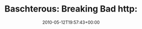 ---
retweeted: false
source: <a href="http://posterous.com" rel="nofollow">Posterous</a>
entities:
  hashtags: []
  symbols: []
  user_mentions: []
  urls: []
display_text_range:
- '0'
- '45'
favorite_count: '0'
id_str: '13868896909'
truncated: false
retweet_count: '0'
id: '13868896909'
created_at: Wed May 12 19:57:43 +0000 2010
favorited: false
full_text: 'Baschterous: Breaking Bad http://post.ly/fjwl'
lang: en
tags:
- pesos:twitter
date: '2010-05-12T19:57:43+00:00'
src: https://twitter.com/bascht/status/13868896909
original_url: https://twitter.com/bascht/status/13868896909
type: twitter_tweet
text: 'Baschterous: Breaking Bad http://post.ly/fjwl'
title: 'Baschterous: Breaking Bad http:'

---